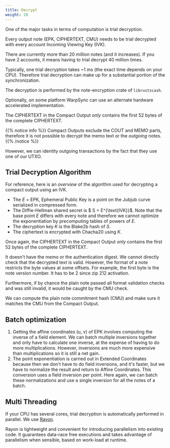 ```yaml
---
title: Decrypt
weight: 20
---
```


One of the major tasks in terms of computation is trial decryption.

Every output note (EPK, CIPHERTEXT, CMU) needs to be trial decrypted 
with every account Incoming Viewing Key (IVK).

There are currently more than 20 million notes (and it increases). 
If you have 2 accounts, it means having to trial decrypt 40 million times.

Typically, one trial decryption takes ~1 ms (the exact time depends on your CPU). 
Therefore trial decryption can make up for a substantial portion of the synchronization.

The decryption is performed by the note-encryption crate of `librustzcash`.

Optionally, on some platform WarpSync can use an alternate hardware accelerated
implementation.

The CIPHERTEXT in the Compact Output *only* contains the first 52 bytes
of the complete CIPHERTEXT.

{{% notice info %}}
Compact Outputs exclude the COUT and MEMO parts, therefore it is not possible
to decrypt the memo text or the *outgoing* notes.
{{% /notice %}}

However, we can identity outgoing transactions by the fact that they
use one of our UTXO.

## Trial Decryption Algorithm

For reference, here is an *overview* of the algorithm used for decrypting
a compact output using an IVK.

- The $E$ = EPK, Ephemeral Public Key is a point on the Jubjub curve serialized
in compressed form.
- The Diffie-Hellman shared secret is $ S = E^{\text{IVK}}$. Note that the
base point $E$ differs with every note and therefore we cannot optimize
the exponentiation by precomputing tables of powers of $E$.
- The decryption key $K$ is the Blake2b hash of $S$.
- The ciphertext is encrypted with Chacha20 using $K$.

Once again, the CIPHERTEXT in the Compact Output *only* contains the first 52 bytes
of the complete CIPHERTEXT.

It doesn't have the memo or the authentication digest. We cannot directly
check that the decrypted text is valid. However, the format of a note
restricts the byte values at some offsets. For example, the first byte
is the note version number. It has to be 2 since zip 212 activation. 

Furthermore, if by chance the plain note passed all format validation checks
and was still invalid, it would be caught by the CMU check.

We can compute the plain note commitment hash (CMU) and make sure it matches
the CMU from the Compact Output.

## Batch optimization

1. Getting the affine coordinates (u, v) of EPK involves computing the inverse of a 
field element. We can batch multiple inversions together and only have to 
calculate one inverse, at the expense of having to do more multiplications.
However, inversions are much more expensive than multiplications so it is still a net
gain.
3. The point exponentiation is carried out in Extended Coordinates because
then we don't have to do field inversions, and it's faster, but we 
have to normalize the result and return to Affine Coordinates. This conversion
uses a field inversion per point. Here again, we can batch these normalizations
and use a single inversion for all the notes of a batch.

## Multi Threading

If your CPU has several cores, trial decryption is automatically
performed in parallel. We use [Rayon](https://docs.rs/rayon/1.5.3/rayon/index.html).

Rayon is lightweight and convenient for introducing parallelism into existing code. 
It guarantees data-race free executions and takes advantage of parallelism when sensible, 
based on work-load at runtime.
